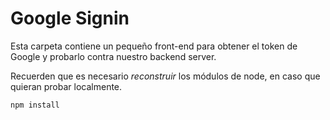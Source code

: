 # Google Signin

Esta carpeta contiene un pequeño front-end para obtener el token de Google y probarlo contra nuestro backend server.

Recuerden que es necesario *reconstruir* los módulos de node, en caso que quieran probar localmente.

```
npm install
```